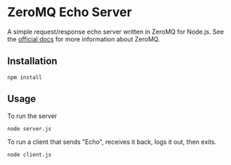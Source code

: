 # ZeroMQ Echo Server

A simple request/response echo server written in ZeroMQ for Node.js. See the [official docs](https://github.com/zeromq/zeromq.js) for more information about ZeroMQ.

## Installation

```
npm install
```

## Usage

To run the server
```
node server.js
```

To run a client that sends "Echo", receives it back, logs it out, then exits.
```
node client.js
```